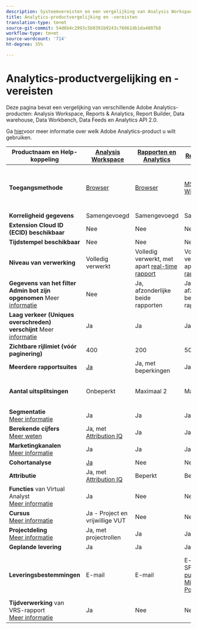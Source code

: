 ```yaml
---
description: Systeemvereisten en een vergelijking van Analysis Workspace, Reports & Analytics, Ad hoc analysis, Report Builder, Data warehouse en Data Workbench
title: Analytics-productvergelijking en -vereisten
translation-type: tm+mt
source-git-commit: 54d6b4c2993c5b0391b9243c76661db1da4087b8
workflow-type: tm+mt
source-wordcount: '714'
ht-degree: 35%

---
```



# Analytics-productvergelijking en -vereisten

Deze pagina bevat een vergelijking van verschillende Adobe Analytics-producten: Analysis Workspace, Reports &amp; Analytics, Report Builder, Data warehouse, Data Workbench, Data Feeds en Analytics API 2.0.

Ga [hier](/help/admin/c-analytics-product-comparison/which-analytics-tool.md)voor meer informatie over welk Adobe Analytics-product u wilt gebruiken.

| Productnaam en Help-koppeling | [Analysis Workspace](https://docs.adobe.com/content/help/en/analytics/analyze/analysis-workspace/home.html) | [Rapporten en Analytics](https://docs.adobe.com/content/help/en/analytics/analyze/reports-analytics/getting-started.html) | [Report Builder](https://docs.adobe.com/content/help/en/analytics/analyze/report-builder/home.html) | [Data Warehouse](https://docs.adobe.com/content/help/en/analytics/export/data-warehouse/data-warehouse.html) | [Data Workbench](https://docs.adobe.com/content/help/en/data-workbench/using/home.html) | [Gegevensfeeds](https://docs.adobe.com/content/help/en/analytics/export/analytics-data-feed/data-feed-overview.html) | [Analytics API 2.0](https://www.adobe.io/apis/experiencecloud/analytics/docs.html) |
|---|---|---|---|---|---|---|---|
| **Toegangsmethode** | [Browser](https://docs.adobe.com/content/help/nl-NL/analytics/admin/sys-reqs.html) | [Browser](https://docs.adobe.com/content/help/nl-NL/analytics/admin/sys-reqs.html) | [MS Excel voor Windows](https://docs.adobe.com/content/help/en/analytics/analyze/report-builder/report-builder-setup/system-requirements.html) | Opstelling door browser. [Meer informatie](https://docs.adobe.com/content/help/nl-NL/analytics/admin/sys-reqs.html) | [Windows 64-bits](https://docs.adobe.com/content/help/en/data-workbench/using/install/c-data-workbench-client-install.html) | Opstelling door browser. [Meer informatie](https://docs.adobe.com/content/help/en/analytics/export/analytics-data-feed/data-feed-overview.html) | RESTful API-gereedschappen. Aanmelden met Adobe I/O-referenties. [Meer informatie](https://www.adobe.io/apis/experiencecloud/analytics/docs.html) |
| **Korreligheid gegevens** | Samengevoegd | Samengevoegd | Samengevoegd | Samengevoegd | Actief | Actief | Samengevoegd |
| **Extension Cloud ID (ECID) beschikbaar** | Nee | Nee | Nee | Ja | Ja | Ja | Nee |
| **Tijdstempel beschikbaar** | Nee | Nee | Nee | Nee | Ja | Ja | Nee |
| **Niveau van verwerking** | Volledig verwerkt | Volledig verwerkt, met apart [real-time rapport](https://docs.adobe.com/content/help/en/analytics/components/real-time-reporting/realtime.html) | Volledig verwerkt, met apart [real-time rapport](https://docs.adobe.com/content/help/en/analytics/components/real-time-reporting/realtime.html) | Volledig verwerkt | Volledig verwerkt | Volledig verwerkt | Volledig verwerkt |
| **Gegevens van het filter Admin bot zijn opgenomen** Meer <br>[informatie](https://docs.adobe.com/content/help/en/analytics/admin/admin-tools/bot-removal/bot-removal.html) | Nee | Ja, afzonderlijke beide rapporten | Ja, afzonderlijke beide rapporten | Nee | Nee | Nee | Nee |
| **Laag verkeer (Uniques overschreden) verschijnt** Meer <br>[informatie](https://docs.adobe.com/content/help/en/analytics/technotes/low-traffic.html) | Ja | Ja | Ja | Nee | Nee | Nee | Ja |
| **Zichtbare rijlimiet (vóór paginering)** | 400 | 200 | 50000 | Onbeperkt | Onbeperkt | Onbeperkt | 50000 |
| **Meerdere rapportsuites** | [Ja](https://docs.adobe.com/content/help/nl-NL/analytics/analyze/analysis-workspace/build-workspace-project/multiple-report-suites.html) | Ja, met beperkingen | Ja | Nee | Ja | Nee | Ja |
| **Aantal uitsplitsingen** | Onbeperkt | Maximaal 2 | Maximaal 2 | Onbeperkt | Onbeperkt | Onbeperkt | Onbeperkt, uitvoeren op meerdere query&#39;s |
| **Segmentatie** <br>[Meer informatie](https://docs.adobe.com/content/help/en/analytics/components/segmentation/segmentation-workflow/seg-workflow.html) | Ja | Ja | Ja | Ja, met [beperkingen](https://docs.adobe.com/content/help/en/analytics/components/segmentation/segment-reference/seg-compatibility.html) | Ja | Nee | Ja |
| **Berekende cijfers** <br>[Meer weten](https://docs.adobe.com/content/help/nl-NL/analytics/components/calculated-metrics/cm-overview.html) | Ja, met [Attribution IQ](https://docs.adobe.com/content/help/en/analytics/analyze/analysis-workspace/attribution/overview.html) | Ja | Ja | Nee | Ja | Nee | Ja, met [Attribution IQ](https://docs.adobe.com/content/help/en/analytics/analyze/analysis-workspace/attribution/overview.html) |
| **Marketingkanalen** <br>[Meer informatie](https://docs.adobe.com/content/help/en/analytics/components/marketing-channels/c-getting-started-mchannel.html) | Ja | Ja | Ja | Ja | Ja | Ja - [va_finder, va_near](https://docs.adobe.com/content/help/en/analytics/export/analytics-data-feed/data-feed-contents/datafeeds-reference.html) | Ja |
| **Cohortanalyse** | [Ja](https://docs.adobe.com/content/help/en/analytics/analyze/analysis-workspace/visualizations/cohort-table/cohort-analysis.html) | Nee | Nee | Nee | Ja | Nee | Nee |
| **Attributie** | Ja, met [Attribution IQ](https://docs.adobe.com/content/help/en/analytics/analyze/analysis-workspace/attribution/overview.html) | Beperkt | Beperkt | Nee | Ja | Nee | Ja, met [Attribution IQ](https://docs.adobe.com/content/help/en/analytics/analyze/analysis-workspace/attribution/overview.html) |
| **Functies** van Virtual Analyst <br>[Meer informatie](https://docs.adobe.com/content/help/en/analytics/analyze/analysis-workspace/virtual-analyst/overview.html) | Ja | Nee | Nee | Nee | Nee | Nee | Ja |
| **Cursus** <br>[Meer informatie](https://docs.adobe.com/content/help/en/analytics/analyze/analysis-workspace/curate-share/curate.html) | Ja - Project en vrijwillige VUT | Nee | Nee | Nee | Nee | Nee | Ja - alleen VRS |
| **Projectdeling** <br>[Meer informatie](https://docs.adobe.com/content/help/nl-NL/analytics/analyze/analysis-workspace/curate-share/share-projects.html) | Ja, met projectrollen | Ja | Ja | Nee | Ja | Nee | Nee |
| **Geplande levering** | Ja | Ja | Ja | Ja | Nee | Ja | Nee |
| **Leveringsbestemmingen** | E-mail | E-mail | E-mail, FTP, SFTP, [publiceren naar Microsoft PowerBI](https://docs.adobe.com/content/help/en/analytics/analyze/report-builder/publish-powerbi/power-bi.html) | E-mail, FTP. Neem contact op met de klantenservice voor extra bestemmingsondersteuning, zoals SFTP, Azure Blob, Amazon S3 | - | FTP, SFTP, Azure Blob, Amazon S3 | - |
| **Tijdverwerking** van VRS-rapport <br>[Meer informatie](https://docs.adobe.com/content/help/en/analytics/components/virtual-report-suites/vrs-report-time-processing.html) | Ja | Nee | Nee | Nee | Nee | Nee | Ja |
